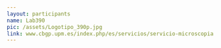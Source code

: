 ```yaml
---
layout: participants
name: Lab390
pic: /assets/Logotipo_390p.jpg
link: www.cbgp.upm.es/index.php/es/servicios/servicio-microscopia
---
```

